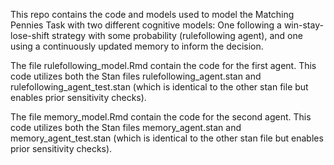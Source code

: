 This repo contains the code and models used to model the Matching Pennies Task with two different cognitive models: One following a win-stay-lose-shift strategy with some probability (rulefollowing agent), and one using a continuously updated memory to inform the decision. 

The file rulefollowing_model.Rmd contain the code for the first agent. This code utilizes both the Stan files rulefollowing_agent.stan and rulefollowing_agent_test.stan (which is identical to the other stan file but enables prior sensitivity checks). 

The file memory_model.Rmd contain the code for the second agent. This code utilizes both the Stan files memory_agent.stan and memory_agent_test.stan (which is identical to the other stan file but enables prior sensitivity checks).
